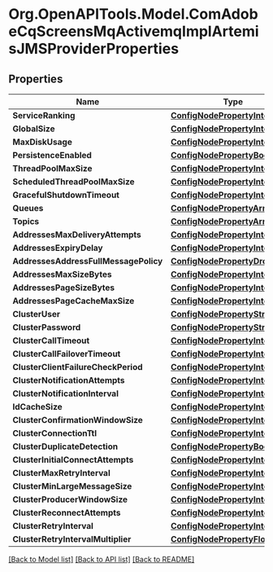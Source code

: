 # Org.OpenAPITools.Model.ComAdobeCqScreensMqActivemqImplArtemisJMSProviderProperties
## Properties

Name | Type | Description | Notes
------------ | ------------- | ------------- | -------------
**ServiceRanking** | [**ConfigNodePropertyInteger**](ConfigNodePropertyInteger.md) |  | [optional] 
**GlobalSize** | [**ConfigNodePropertyInteger**](ConfigNodePropertyInteger.md) |  | [optional] 
**MaxDiskUsage** | [**ConfigNodePropertyInteger**](ConfigNodePropertyInteger.md) |  | [optional] 
**PersistenceEnabled** | [**ConfigNodePropertyBoolean**](ConfigNodePropertyBoolean.md) |  | [optional] 
**ThreadPoolMaxSize** | [**ConfigNodePropertyInteger**](ConfigNodePropertyInteger.md) |  | [optional] 
**ScheduledThreadPoolMaxSize** | [**ConfigNodePropertyInteger**](ConfigNodePropertyInteger.md) |  | [optional] 
**GracefulShutdownTimeout** | [**ConfigNodePropertyInteger**](ConfigNodePropertyInteger.md) |  | [optional] 
**Queues** | [**ConfigNodePropertyArray**](ConfigNodePropertyArray.md) |  | [optional] 
**Topics** | [**ConfigNodePropertyArray**](ConfigNodePropertyArray.md) |  | [optional] 
**AddressesMaxDeliveryAttempts** | [**ConfigNodePropertyInteger**](ConfigNodePropertyInteger.md) |  | [optional] 
**AddressesExpiryDelay** | [**ConfigNodePropertyInteger**](ConfigNodePropertyInteger.md) |  | [optional] 
**AddressesAddressFullMessagePolicy** | [**ConfigNodePropertyDropDown**](ConfigNodePropertyDropDown.md) |  | [optional] 
**AddressesMaxSizeBytes** | [**ConfigNodePropertyInteger**](ConfigNodePropertyInteger.md) |  | [optional] 
**AddressesPageSizeBytes** | [**ConfigNodePropertyInteger**](ConfigNodePropertyInteger.md) |  | [optional] 
**AddressesPageCacheMaxSize** | [**ConfigNodePropertyInteger**](ConfigNodePropertyInteger.md) |  | [optional] 
**ClusterUser** | [**ConfigNodePropertyString**](ConfigNodePropertyString.md) |  | [optional] 
**ClusterPassword** | [**ConfigNodePropertyString**](ConfigNodePropertyString.md) |  | [optional] 
**ClusterCallTimeout** | [**ConfigNodePropertyInteger**](ConfigNodePropertyInteger.md) |  | [optional] 
**ClusterCallFailoverTimeout** | [**ConfigNodePropertyInteger**](ConfigNodePropertyInteger.md) |  | [optional] 
**ClusterClientFailureCheckPeriod** | [**ConfigNodePropertyInteger**](ConfigNodePropertyInteger.md) |  | [optional] 
**ClusterNotificationAttempts** | [**ConfigNodePropertyInteger**](ConfigNodePropertyInteger.md) |  | [optional] 
**ClusterNotificationInterval** | [**ConfigNodePropertyInteger**](ConfigNodePropertyInteger.md) |  | [optional] 
**IdCacheSize** | [**ConfigNodePropertyInteger**](ConfigNodePropertyInteger.md) |  | [optional] 
**ClusterConfirmationWindowSize** | [**ConfigNodePropertyInteger**](ConfigNodePropertyInteger.md) |  | [optional] 
**ClusterConnectionTtl** | [**ConfigNodePropertyInteger**](ConfigNodePropertyInteger.md) |  | [optional] 
**ClusterDuplicateDetection** | [**ConfigNodePropertyBoolean**](ConfigNodePropertyBoolean.md) |  | [optional] 
**ClusterInitialConnectAttempts** | [**ConfigNodePropertyInteger**](ConfigNodePropertyInteger.md) |  | [optional] 
**ClusterMaxRetryInterval** | [**ConfigNodePropertyInteger**](ConfigNodePropertyInteger.md) |  | [optional] 
**ClusterMinLargeMessageSize** | [**ConfigNodePropertyInteger**](ConfigNodePropertyInteger.md) |  | [optional] 
**ClusterProducerWindowSize** | [**ConfigNodePropertyInteger**](ConfigNodePropertyInteger.md) |  | [optional] 
**ClusterReconnectAttempts** | [**ConfigNodePropertyInteger**](ConfigNodePropertyInteger.md) |  | [optional] 
**ClusterRetryInterval** | [**ConfigNodePropertyInteger**](ConfigNodePropertyInteger.md) |  | [optional] 
**ClusterRetryIntervalMultiplier** | [**ConfigNodePropertyFloat**](ConfigNodePropertyFloat.md) |  | [optional] 

[[Back to Model list]](../README.md#documentation-for-models) [[Back to API list]](../README.md#documentation-for-api-endpoints) [[Back to README]](../README.md)

